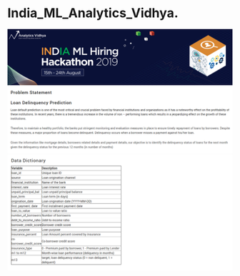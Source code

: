 # India_ML_Analytics_Vidhya.
<img src="figs/banner.png">
<img src="figs/India_2.png">
<img src="figs/India_1.png">
